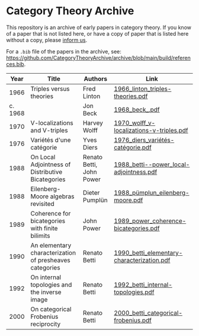 # Category Theory Archive
This repository is an archive of early papers in category theory. If you know of a paper that is not listed here, or have a copy of paper that is listed here without a copy, please [inform us](https://github.com/CategoryTheoryArchive/archive/issues).

For a `.bib` file of the papers in the archive, see: https://github.com/CategoryTheoryArchive/archive/blob/main/build/references.bib.

| Year | Title | Authors | Link |
| --- | --- | --- | --- |
| 1966 | Triples versus theories | Fred Linton | [1966_linton_triples-theories.pdf](https://github.com/CategoryTheoryArchive/archive/blob/main/resources/1966_linton_triples-theories.pdf) |
| c. 1968 |  | Jon Beck | [1968_beck_.pdf](https://github.com/CategoryTheoryArchive/archive/blob/main/resources/1968_beck_.pdf) |
| 1970 | V-localizations and V-triples | Harvey Wolff | [1970_wolff_v-localizations-v-triples.pdf](https://github.com/CategoryTheoryArchive/archive/blob/main/resources/1970_wolff_v-localizations-v-triples.pdf) |
| 1976 | Variétés d'une catégorie | Yves Diers | [1976_diers_variétés-catégorie.pdf](https://github.com/CategoryTheoryArchive/archive/blob/main/resources/1976_diers_variétés-catégorie.pdf) |
| 1988 | On Local Adjointness of Distributive Bicategories | Renato Betti, John Power | [1988_betti--power_local-adjointness.pdf](https://github.com/CategoryTheoryArchive/archive/blob/main/resources/1988_betti--power_local-adjointness.pdf) |
| 1988 | Eilenberg-Moore algebras revisited | Dieter Pumplün | [1988_pümplun_eilenberg-moore.pdf](https://github.com/CategoryTheoryArchive/archive/blob/main/resources/1988_pümplun_eilenberg-moore.pdf) |
| 1989 | Coherence for bicategories with finite bilimits | John Power | [1989_power_coherence-bicategories.pdf](https://github.com/CategoryTheoryArchive/archive/blob/main/resources/1989_power_coherence-bicategories.pdf) |
| 1990 | An elementary characterization of presheaves categories | Renato Betti | [1990_betti_elementary-characterization.pdf](https://github.com/CategoryTheoryArchive/archive/blob/main/resources/1990_betti_elementary-characterization.pdf) |
| 1992 | On internal topologies and the inverse image | Renato Betti | [1992_betti_internal-topologies.pdf](https://github.com/CategoryTheoryArchive/archive/blob/main/resources/1992_betti_internal-topologies.pdf) |
| 2000 | On categorical Frobenius reciprocity | Renato Betti | [2000_betti_categorical-frobenius.pdf](https://github.com/CategoryTheoryArchive/archive/blob/main/resources/2000_betti_categorical-frobenius.pdf) |
